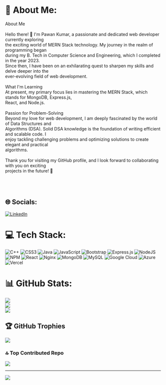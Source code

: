 # 💫 About Me:
About Me <br><br>Hello there! 👋 I'm Pawan Kumar, a passionate and dedicated web developer currently exploring <br>the exciting world of MERN Stack technology. My journey in the realm of programming began <br>during my B. Tech in Computer Science and Engineering, which I completed in the year 2023. <br>Since then, I have been on an exhilarating quest to sharpen my skills and delve deeper into the<br>ever-evolving field of web development.<br><br>What I'm Learning<br>At present, my primary focus lies in mastering the MERN Stack, which stands for MongoDB, Express.js,<br>React, and Node.js. <br><br>Passion for Problem-Solving<br>Beyond my love for web development, I am deeply fascinated by the world of Data Structures and<br>Algorithms (DSA). Solid DSA knowledge is the foundation of writing efficient and scalable code. I <br>enjoy tackling challenging problems and optimizing solutions to create elegant and practical <br>algorithms.<br><br>Thank you for visiting my GitHub profile, and I look forward to collaborating with you on exciting <br>projects in the future! 🚀<br><br><br><br>


## 🌐 Socials:
[![LinkedIn](https://img.shields.io/badge/LinkedIn-%230077B5.svg?logo=linkedin&logoColor=white)](https://linkedin.com/in/https://www.linkedin.com/in/pawan-kumar-117533200/) 

# 💻 Tech Stack:
![C++](https://img.shields.io/badge/c++-%2300599C.svg?style=for-the-badge&logo=c%2B%2B&logoColor=white) ![CSS3](https://img.shields.io/badge/css3-%231572B6.svg?style=for-the-badge&logo=css3&logoColor=white) ![Java](https://img.shields.io/badge/java-%23ED8B00.svg?style=for-the-badge&logo=java&logoColor=white) ![JavaScript](https://img.shields.io/badge/javascript-%23323330.svg?style=for-the-badge&logo=javascript&logoColor=%23F7DF1E) ![Bootstrap](https://img.shields.io/badge/bootstrap-%23563D7C.svg?style=for-the-badge&logo=bootstrap&logoColor=white) ![Express.js](https://img.shields.io/badge/express.js-%23404d59.svg?style=for-the-badge&logo=express&logoColor=%2361DAFB) ![NodeJS](https://img.shields.io/badge/node.js-6DA55F?style=for-the-badge&logo=node.js&logoColor=white) ![NPM](https://img.shields.io/badge/NPM-%23000000.svg?style=for-the-badge&logo=npm&logoColor=white) ![React](https://img.shields.io/badge/react-%2320232a.svg?style=for-the-badge&logo=react&logoColor=%2361DAFB) ![Nginx](https://img.shields.io/badge/nginx-%23009639.svg?style=for-the-badge&logo=nginx&logoColor=white) ![MongoDB](https://img.shields.io/badge/MongoDB-%234ea94b.svg?style=for-the-badge&logo=mongodb&logoColor=white) ![MySQL](https://img.shields.io/badge/mysql-%2300f.svg?style=for-the-badge&logo=mysql&logoColor=white) ![Google Cloud](https://img.shields.io/badge/Google%20Cloud-%234285F4.svg?style=for-the-badge&logo=google-cloud&logoColor=white) ![Azure](https://img.shields.io/badge/azure-%230072C6.svg?style=for-the-badge&logo=azure-devops&logoColor=white) ![Vercel](https://img.shields.io/badge/vercel-%23000000.svg?style=for-the-badge&logo=vercel&logoColor=white)
# 📊 GitHub Stats:
![](https://github-readme-stats.vercel.app/api?username=Pawan41&theme=radical&hide_border=false&include_all_commits=false&count_private=false)<br/>
![](https://github-readme-streak-stats.herokuapp.com/?user=Pawan41&theme=radical&hide_border=false)<br/>
![](https://github-readme-stats.vercel.app/api/top-langs/?username=Pawan41&theme=radical&hide_border=false&include_all_commits=false&count_private=false&layout=compact)

## 🏆 GitHub Trophies
![](https://github-profile-trophy.vercel.app/?username=Pawan41&theme=radical&no-frame=false&no-bg=true&margin-w=4)

### 🔝 Top Contributed Repo
![](https://github-contributor-stats.vercel.app/api?username=Pawan41&limit=5&theme=dark&combine_all_yearly_contributions=true)

---
[![](https://visitcount.itsvg.in/api?id=Pawan41&icon=0&color=0)](https://visitcount.itsvg.in)

<!-- Proudly created with GPRM ( https://gprm.itsvg.in ) -->
